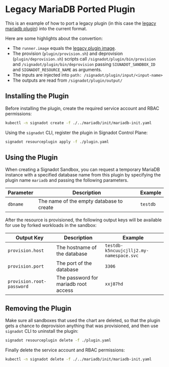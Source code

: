 # Legacy MariaDB Ported Plugin

This is an example of how to port a legacy plugin (in this case the [legacy mariadb plugin](https://github.com/signadot/plugins/tree/legacy/signadot-plugins-exp/mariadb)) into the current format.

Here are some highlights about the convertion:

- The `runner.image` equals the [legacy plugin image](https://github.com/signadot/plugins/blob/206f2ba4421caf12d9cf024cd55ee64f7378728f/signadot-plugins-exp/mariadb/values.yaml#L1).
- The provision (`plugin/provision.sh`) and deprovision (`plugin/deprovision.sh`) scripts call `/signadot/plugin/bin/provision` and `/signadot/plugin/bin/deprovision` passing `SIGNADOT_SANDBOX_ID` and `SIGNADOT_RESOURCE_NAME` as arguments.
- The inputs are injected into `path: /signadot/plugin/input/<input-name>`
- The outputs are read from `/signadot/plugin/output/`


## Installing the Plugin

Before installing the plugin, create the required service account and RBAC permissions:

```sh
kubectl -n signadot create -f ./../mariadb/init/mariadb-init.yaml
```

Using the `signadot` CLI, register the plugin in Signadot Control Plane:

```sh
signadot resourceplugin apply -f ./plugin.yaml
```

## Using the Plugin

When creating a Signadot Sandbox, you can request a temporary MariaDB instance
with a specified database name from this plugin by specifying the plugin name
`mariadb` and passing the following parameters.

Parameter | Description | Example
--------- | ----------- | -------
`dbname` | The name of the empty database to create | `testdb`

After the resource is provisioned, the following output keys will be available
for use by forked workloads in the sandbox:

Output Key | Description | Example
---------- | ----------- | -------
`provision.host` | The hostname of the database | `testdb-k5ncuujcjllj2.my-namespace.svc`
`provision.port` | The port of the database | `3306`
`provision.root-password` | The password for mariadb root access | `xxj87hd`


## Removing the Plugin

Make sure all sandboxes that used the chart are deleted, so that the plugin gets
a chance to deprovision anything that was provisioned, and then use `signadot` CLI to uninstall the plugin:

```sh
signadot resourceplugin delete -f ./plugin.yaml
```

Finally delete the service account and RBAC permissions:

```sh
kubectl -n signadot delete -f ./../mariadb/init/mariadb-init.yaml
```
